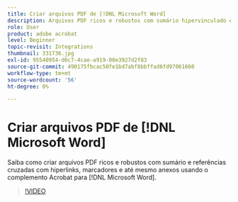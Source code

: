 ```yaml
---
title: Criar arquivos PDF de [!DNL Microsoft Word]
description: Arquivos PDF ricos e robustos com sumário hipervinculado e referências cruzadas, marcadores e até mesmo anexos são fáceis de criar usando o complemento Acrobat para [!DNL Microsoft Word]
role: User
product: adobe acrobat
level: Beginner
topic-revisit: Integrations
thumbnail: 331736.jpg
exl-id: 95540954-d0c7-4cae-a919-00e3927d2f83
source-git-commit: 490175fbcac50fe1bd7abf8bbffad6fd97061660
workflow-type: tm+mt
source-wordcount: '56'
ht-degree: 0%

---
```


# Criar arquivos PDF de [!DNL Microsoft Word]

Saiba como criar arquivos PDF ricos e robustos com sumário e referências cruzadas com hiperlinks, marcadores e até mesmo anexos usando o complemento Acrobat para [!DNL Microsoft Word].

>[!VIDEO](https://video.tv.adobe.com/v/331736?hidetitle=true)
